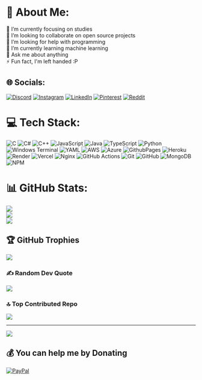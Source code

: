 # 💫 About Me:
🔭 I’m currently focusing on studies<br>👯 I’m looking to collaborate on open source projects<br>🤝 I’m looking for help with programming<br>🌱 I’m currently learning machine learning<br>💬 Ask me about anything<br>⚡ Fun fact, I'm left handed :P


## 🌐 Socials:
[![Discord](https://img.shields.io/badge/Discord-%237289DA.svg?logo=discord&logoColor=white)](https://discord.gg/northindia) [![Instagram](https://img.shields.io/badge/Instagram-%23E4405F.svg?logo=Instagram&logoColor=white)](https://instagram.com/anirudhbansal005) [![LinkedIn](https://img.shields.io/badge/LinkedIn-%230077B5.svg?logo=linkedin&logoColor=white)](https://linkedin.com/in/anirudhbansal005) [![Pinterest](https://img.shields.io/badge/Pinterest-%23E60023.svg?logo=Pinterest&logoColor=white)](https://pinterest.com/anirudhbansal005) [![Reddit](https://img.shields.io/badge/Reddit-%23FF4500.svg?logo=Reddit&logoColor=white)](https://reddit.com/user/anirudhbansal005) 

# 💻 Tech Stack:
![C](https://img.shields.io/badge/c-%2300599C.svg?style=plastic&logo=c&logoColor=white) ![C#](https://img.shields.io/badge/c%23-%23239120.svg?style=plastic&logo=csharp&logoColor=white) ![C++](https://img.shields.io/badge/c++-%2300599C.svg?style=plastic&logo=c%2B%2B&logoColor=white) ![JavaScript](https://img.shields.io/badge/javascript-%23323330.svg?style=plastic&logo=javascript&logoColor=%23F7DF1E) ![Java](https://img.shields.io/badge/java-%23ED8B00.svg?style=plastic&logo=openjdk&logoColor=white) ![TypeScript](https://img.shields.io/badge/typescript-%23007ACC.svg?style=plastic&logo=typescript&logoColor=white) ![Python](https://img.shields.io/badge/python-3670A0?style=plastic&logo=python&logoColor=ffdd54) ![Windows Terminal](https://img.shields.io/badge/Windows%20Terminal-%234D4D4D.svg?style=plastic&logo=windows-terminal&logoColor=white) ![YAML](https://img.shields.io/badge/yaml-%23ffffff.svg?style=plastic&logo=yaml&logoColor=151515) ![AWS](https://img.shields.io/badge/AWS-%23FF9900.svg?style=plastic&logo=amazon-aws&logoColor=white) ![Azure](https://img.shields.io/badge/azure-%230072C6.svg?style=plastic&logo=microsoftazure&logoColor=white) ![GithubPages](https://img.shields.io/badge/github%20pages-121013?style=plastic&logo=github&logoColor=white) ![Heroku](https://img.shields.io/badge/heroku-%23430098.svg?style=plastic&logo=heroku&logoColor=white) ![Render](https://img.shields.io/badge/Render-%46E3B7.svg?style=plastic&logo=render&logoColor=white) ![Vercel](https://img.shields.io/badge/vercel-%23000000.svg?style=plastic&logo=vercel&logoColor=white) ![Nginx](https://img.shields.io/badge/nginx-%23009639.svg?style=plastic&logo=nginx&logoColor=white) ![GitHub Actions](https://img.shields.io/badge/github%20actions-%232671E5.svg?style=plastic&logo=githubactions&logoColor=white) ![Git](https://img.shields.io/badge/git-%23F05033.svg?style=plastic&logo=git&logoColor=white) ![GitHub](https://img.shields.io/badge/github-%23121011.svg?style=plastic&logo=github&logoColor=white) ![MongoDB](https://img.shields.io/badge/MongoDB-%234ea94b.svg?style=plastic&logo=mongodb&logoColor=white) ![NPM](https://img.shields.io/badge/NPM-%23CB3837.svg?style=plastic&logo=npm&logoColor=white)
# 📊 GitHub Stats:
![](https://github-readme-stats.vercel.app/api?username=anirudhbansal005&theme=dark&hide_border=false&include_all_commits=true&count_private=true)<br/>
![](https://github-readme-streak-stats.herokuapp.com/?user=anirudhbansal005&theme=dark&hide_border=false)<br/>
![](https://github-readme-stats.vercel.app/api/top-langs/?username=anirudhbansal005&theme=dark&hide_border=false&include_all_commits=true&count_private=true&layout=compact)

## 🏆 GitHub Trophies
![](https://github-profile-trophy.vercel.app/?username=anirudhbansal005&theme=radical&no-frame=true&no-bg=true&margin-w=4)

### ✍️ Random Dev Quote
![](https://quotes-github-readme.vercel.app/api?type=horizontal&theme=radical)

### 🔝 Top Contributed Repo
![](https://github-contributor-stats.vercel.app/api?username=anirudhbansal005&limit=5&theme=radical&combine_all_yearly_contributions=true)

---
[![](https://visitcount.itsvg.in/api?id=anirudhbansal005&icon=1&color=8)](https://visitcount.itsvg.in)

  ## 💰 You can help me by Donating
  [![PayPal](https://img.shields.io/badge/PayPal-00457C?style=for-the-badge&logo=paypal&logoColor=white)](https://paypal.me/anirudhbansal005) 

  

